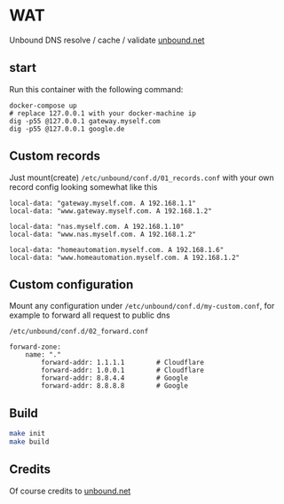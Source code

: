 # WAT

Unbound DNS resolve / cache / validate [unbound.net](https://unbound.net/)

## start

Run this container with the following command:

```console
docker-compose up
# replace 127.0.0.1 with your docker-machine ip
dig -p55 @127.0.0.1 gateway.myself.com
dig -p55 @127.0.0.1 google.de
```

## Custom records

Just mount(create) `/etc/unbound/conf.d/01_records.conf` with your own record config looking somewhat like this

```
local-data: "gateway.myself.com. A 192.168.1.1"
local-data: "www.gateway.myself.com. A 192.168.1.2"

local-data: "nas.myself.com. A 192.168.1.10"
local-data: "www.nas.myself.com. A 192.168.1.2"

local-data: "homeautomation.myself.com. A 192.168.1.6"
local-data: "www.homeautomation.myself.com. A 192.168.1.2"
```

## Custom configuration
Mount any configuration under `/etc/unbound/conf.d/my-custom.conf`, for example to forward all request to public dns

`/etc/unbound/conf.d/02_forward.conf`
```
forward-zone:
    name: "."
        forward-addr: 1.1.1.1        # Cloudflare
        forward-addr: 1.0.0.1        # Cloudflare
        forward-addr: 8.8.4.4        # Google
        forward-addr: 8.8.8.8        # Google
``` 

## Build

```bash
make init
make build
```

## Credits

Of course credits to [unbound.net](https://unbound.net/)